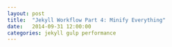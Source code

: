 ```yaml
---
layout: post
title:  "Jekyll Workflow Part 4: Minify Everything"
date:   2014-09-31 12:00:00
categories: jekyll gulp performance
---
```

